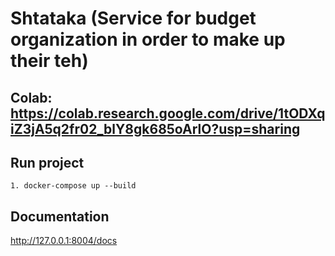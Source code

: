 # Shtataka (Service for budget organization in order to make up their teh)
## Colab: https://colab.research.google.com/drive/1tODXqiZ3jA5q2fr02_blY8gk685oArlO?usp=sharing
## Run project
    1. docker-compose up --build

## Documentation
http://127.0.0.1:8004/docs